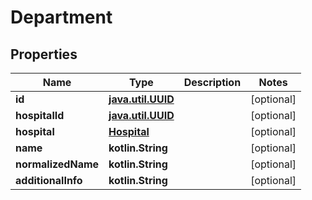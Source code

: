 
# Department

## Properties
Name | Type | Description | Notes
------------ | ------------- | ------------- | -------------
**id** | [**java.util.UUID**](java.util.UUID.md) |  |  [optional]
**hospitalId** | [**java.util.UUID**](java.util.UUID.md) |  |  [optional]
**hospital** | [**Hospital**](Hospital.md) |  |  [optional]
**name** | **kotlin.String** |  |  [optional]
**normalizedName** | **kotlin.String** |  |  [optional]
**additionalInfo** | **kotlin.String** |  |  [optional]




